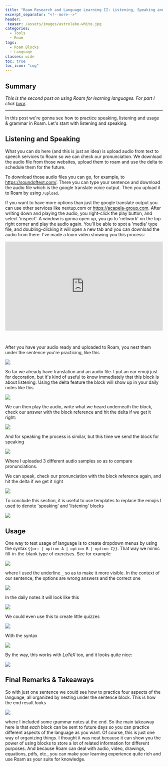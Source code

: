 ```yaml
---
title: "Roam Research and Language Learning II: Listening, Speaking and Usage"
excerpt_separator: "<!--more-->"
header: 
 teaser: /assets/images/astrolabe-white.jpg
categories:
  - Tools
  - Roam
tags:
  - Roam Blocks
  - Language
classes: wide
toc: true
toc_icon: "cog"
---
```


## Summary

*This is the second post on using Roam for learning languages. For part I click [here](https://costarichard.github.io/tools/roam/deltas-roam/)*.

---

In this post we're gonna see how to practice speaking, listening and usage & grammar in Roam.  Let's start with listening and speaking.

## Listening and Speaking

What you can do here (and this is just an idea) is upload audio from text to speech services to Roam so we can check our pronunciation. We download the audio file from those websites, upload them to roam and use the delta to schedule them for the future.

To download those audio files you can go, for example, to <https://soundoftext.com/>. There you can type your sentence and download the audio file which is the google translate voice output. Then you upload it to Roam by using `/upload`.

If you want to have more options than just the google translate output you can use other services like nextup.com or <https://acapela-group.com>. After writing down and playing the audio, you right-click the play button, and select 'inspect'. A window is gonna open up, you go to 'network' on the top right corner and play the audio again. You'll be able to spot a 'media' type file, and doubling-clicking it will open a new tab and you can download the audio from there. I've made a loom video showing you this process:

<div style="position: relative; padding-bottom: 56.25%; height: 0;"><iframe src="https://www.loom.com/embed/9870ee5b6005424fa991b5c9eb2e57f8" frameborder="0" webkitallowfullscreen mozallowfullscreen allowfullscreen style="position: absolute; top: 0; left: 0; width: 100%; height: 100%;"></iframe></div>

$~$

After you have your audio ready and uploaded to Roam, you nest them under the sentence you're practicing, like this

![](https://firebasestorage.googleapis.com/v0/b/firescript-577a2.appspot.com/o/imgs%2Fapp%2FMinHjerne%2F8bN56EMb6u.png?alt=media&token=08ed11e5-6296-448c-82bc-6d7ccb143592)

So far we already have translation and an audio file. I put an ear emoji just for decoration, but it's kind of useful to know immediately that this block is about listening. Using the delta feature the block will show up in your daily notes like this

![](https://firebasestorage.googleapis.com/v0/b/firescript-577a2.appspot.com/o/imgs%2Fapp%2FMinHjerne%2Fc6p_LxmGlb.png?alt=media&token=b3e57311-aaaa-4c22-90a4-516cb39e7785)

We can then play the audio, write what we heard underneath the block, check our answer with the block reference and hit the delta if we get it right:

![](https://firebasestorage.googleapis.com/v0/b/firescript-577a2.appspot.com/o/imgs%2Fapp%2FMinHjerne%2FlIEmVn40g_.gif?alt=media&token=8ce0c281-ed61-445f-bf7f-67ab1994fd3f)

And for speaking the process is similar, but this time we send the block for speaking

![](https://firebasestorage.googleapis.com/v0/b/firescript-577a2.appspot.com/o/imgs%2Fapp%2FMinHjerne%2FUERsF7WcAg.png?alt=media&token=75333932-96bd-491a-8c28-f57c5cd4d332)

Where I uploaded 3 different audio samples so as to compare pronunciations.

We can speak, check our pronunciation with the block reference again, and hit the delta if we get it right

![](https://firebasestorage.googleapis.com/v0/b/firescript-577a2.appspot.com/o/imgs%2Fapp%2FMinHjerne%2Fmt-6yEV01q.gif?alt=media&token=f5c91ef5-4874-4cc7-a9be-62257597b24f)

To conclude this section, it is useful to use templates to replace the emojis I used to denote 'speaking' and 'listening' blocks

![](https://firebasestorage.googleapis.com/v0/b/firescript-577a2.appspot.com/o/imgs%2Fapp%2FMinHjerne%2F4pM3B1f7Zp.gif?alt=media&token=6bfb31a4-2f59-4041-b767-8ec686eede95)


## Usage

One way to test usage of language is to create dropdown menus by using the syntax `{{or: | option A | option B | option C}}`. That way we mimic fill-in-the-blank type of exercises. See for example:

![](https://firebasestorage.googleapis.com/v0/b/firescript-577a2.appspot.com/o/imgs%2Fapp%2FMinHjerne%2FolJQtbR_ZS.gif?alt=media&token=fa63c727-a961-4fa4-add3-f435f610018d)

where I used the underline `_` so as to make it more visible. In the context of our sentence, the options are wrong answers and the correct one

![](https://firebasestorage.googleapis.com/v0/b/firescript-577a2.appspot.com/o/imgs%2Fapp%2FMinHjerne%2FFpEh3DOb-B.gif?alt=media&token=52f7ba21-d29b-46ef-b616-ebdc5aee9248)

In the daily notes it will look like this

![](https://firebasestorage.googleapis.com/v0/b/firescript-577a2.appspot.com/o/imgs%2Fapp%2FMinHjerne%2F7THfsFYGIQ.gif?alt=media&token=0ffe8cb0-72c5-462d-add1-c85855384377)

We could even use this to create little quizzes

![](https://firebasestorage.googleapis.com/v0/b/firescript-577a2.appspot.com/o/imgs%2Fapp%2FMinHjerne%2FV6zgwGdvgP.png?alt=media&token=d1654614-5afb-41dc-9263-b6bcace720b3)

With the syntax

![](https://firebasestorage.googleapis.com/v0/b/firescript-577a2.appspot.com/o/imgs%2Fapp%2FMinHjerne%2FK_jC79RFtu.png?alt=media&token=314d01e6-98a5-4731-afcb-32bfd403d8b8)

By the way, this works with $LaTeX$ too, and it looks quite nice:

![](https://firebasestorage.googleapis.com/v0/b/firescript-577a2.appspot.com/o/imgs%2Fapp%2FMinHjerne%2FvjPuhEpT2I.png?alt=media&token=8092b07c-9c76-44ae-a65d-489ff2dc9eb9)

## Final Remarks & Takeaways

So with just one sentence we could see how to practice four aspects of the language, all organized by nesting under the sentence block. This is how the end result looks

![](https://firebasestorage.googleapis.com/v0/b/firescript-577a2.appspot.com/o/imgs%2Fapp%2FMinHjerne%2Fk-y2YL3F4W.png?alt=media&token=a4f982bb-7e7c-4841-94bc-b526003a570a)

where I included some grammar notes at the end. So the main takeaway here is that _each_ block can be sent to future days so you can practice different aspects of the language as you want. Of course, this is just one way of organizing things. I thought it was neat because it can show you the power of using blocks to store a lot of related information for different purposes. And because Roam can deal with audio, video, drawings, equations, pdfs, etc., you can make your learning experience quite rich and use Roam as your suite for knowledge.
